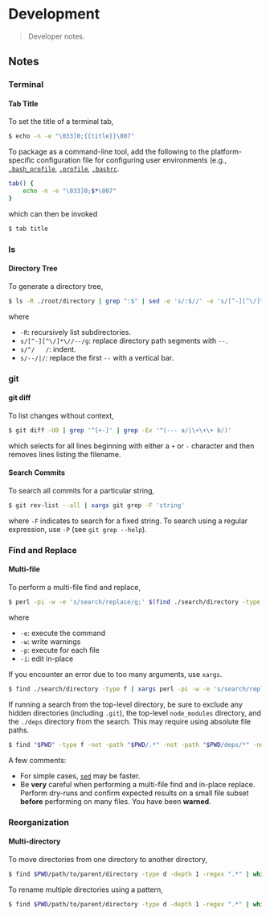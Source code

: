 # Development

> Developer notes.


<!-- Make sure to keep an empty line after the `section` element and another before the `/section` close. -->

<section class="notes">

## Notes

### Terminal

#### Tab Title

To set the title of a terminal tab,

``` bash
$ echo -n -e "\033]0;{{title}}\007"
```

To package as a command-line tool, add the following to the platform-specific configuration file for configuring user environments (e.g., [`.bash_profile`][bash-profile], [`.profile`][bash-profile], [`.bashrc`][bash-profile].

``` bash
tab() {
    echo -n -e "\033]0;$*\007"   
}
```

which can then be invoked

``` bash
$ tab title
```


### ls

#### Directory Tree

To generate a directory tree,

``` bash
$ ls -R ./root/directory | grep ":$" | sed -e 's/:$//' -e 's/[^-][^\/]*\//--/g' -e 's/^/   /' -e 's/--/|/'
```

where

* `-R`: recursively list subdirectories.
* `s/[^-][^\/]*\//--/g`: replace directory path segments with `--`.
* `s/^/   /`: indent.
* `s/--/|/`: replace the first `--` with a vertical bar.


### git

#### git diff

To list changes without context,

``` bash
$ git diff -U0 | grep '^[+-]' | grep -Ev '^(--- a/|\+\+\+ b/)'
```

which selects for all lines beginning with either a `+` or `-` character and then removes lines listing the filename.


#### Search Commits

To search all commits for a particular string,

``` bash
$ git rev-list --all | xargs git grep -F 'string'
```

where `-F` indicates to search for a fixed string. To search using a regular expression, use `-P` (see `git grep --help`).


### Find and Replace

#### Multi-file

To perform a multi-file find and replace,

``` bash
$ perl -pi -w -e 's/search/replace/g;' $(find ./search/directory -type f)
```

where

* `-e`: execute the command
* `-w`: write warnings
* `-p`: execute for each file
* `-i`: edit in-place


If you encounter an error due to too many arguments, use `xargs`.

``` bash
$ find ./search/directory -type f | xargs perl -pi -w -e 's/search/replace/g;'
```

If running a search from the top-level directory, be sure to exclude any hidden directories (including `.git`), the top-level `node_modules` directory, and the `./deps` directory from the search. This may require using absolute file paths.

``` bash
$ find "$PWD" -type f -not -path "$PWD/.*" -not -path "$PWD/deps/*" -not -path "$PWD/node_modules/*" | xargs perl -pi -w -e 's/search/replace/g;'
```

A few comments:

* For simple cases, [`sed`][sed-find-and-replace] may be faster.
* Be __very__ careful when performing a multi-file find and in-place replace. Perform dry-runs and confirm expected results on a small file subset __before__ performing on many files. You have been __warned__.


### Reorganization

#### Multi-directory

To move directories from one directory to another directory,

``` bash
$ find $PWD/path/to/parent/directory -type d -depth 1 -regex ".*" | while read -r dir; do mv "${dir}" "$PWD/path/to/parent/destination/directory/$(basename ${dir})"; done
```

To rename multiple directories using a pattern,

``` bash
$ find $PWD/path/to/parent/directory -type d -depth 1 -regex ".*" | while read -r dir; do mv "${dir}" "$PWD/path/to/parent/destination/directory/`echo $(basename ${dir}) | sed s/search/replace/`"; done
```

</section>

<!-- /.notes -->

<!-- Section for all links. Make sure to keep an empty line after the `section` element and another before the `/section` close. -->

<section class="links">

[sed-find-and-replace]: http://stackoverflow.com/questions/11392478/how-to-replace-a-string-in-multiple-files-in-linux-command-line

[bash-profile]: http://tldp.org/LDP/Bash-Beginners-Guide/html/sect_03_01.html

</section>

<!-- /.links -->
